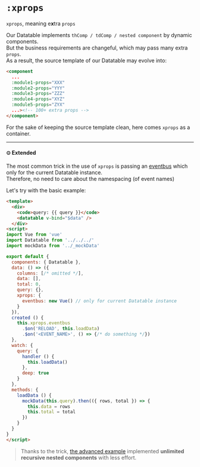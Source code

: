 # `:xprops`

`xprops`, meaning e**x**tra `props`

Our Datatable implements `thComp / tdComp / nested component` by dynamic components.  
But the business requirements are changeful, which may pass many extra `props`.  
As a result, the source template of our Datatable may evolve into:

```html
<component
  ...
  :module1-props="XXX"
  :module2-props="YYY"
  :module3-props="ZZZ"
  :module4-props="XYZ"
  :module5-props="ZYX"
  ...><!-- 100+ extra props -->
</component>
```

For the sake of keeping the source template clean, here comes `xprops` as a container.

***

#### ⊙ Extended

The most common trick in the use of `xprops` is passing an [eventbus](https://vuejs.org/v2/guide/components.html#Non-Parent-Child-Communication) which only for the current Datatable instance.  
Therefore, no need to care about the namespacing (of event names)

Let's try with the basic example:

```html
<template>
  <div>
    <code>query: {{ query }}</code>
    <datatable v-bind="$data" />
  </div>
<script>
import Vue from 'vue'
import Datatable from '../../../'
import mockData from '../_mockData'

export default {
  components: { Datatable },
  data: () => ({
    columns: [/* omitted */],
    data: [],
    total: 0,
    query: {},
    xprops: {
      eventbus: new Vue() // only for current Datatable instance
    }
  }),
  created () {
    this.xprops.eventbus
      .$on('RELOAD', this.loadData)
      .$on('<EVENT_NAME>', () => {/* do something */})
  },
  watch: {
    query: {
      handler () {
        this.loadData()
      },
      deep: true
    }
  },
  methods: {
    loadData () {
      mockData(this.query).then(({ rows, total }) => {
        this.data = rows
        this.total = total
      })      
    }
  }
}
</script>
```

> Thanks to the trick, [the advanced example](https://OneWayTech.github.io/vue2-datatable/examples/dist#advanced) implemented **unlimited recursive nested components** with less effort.
